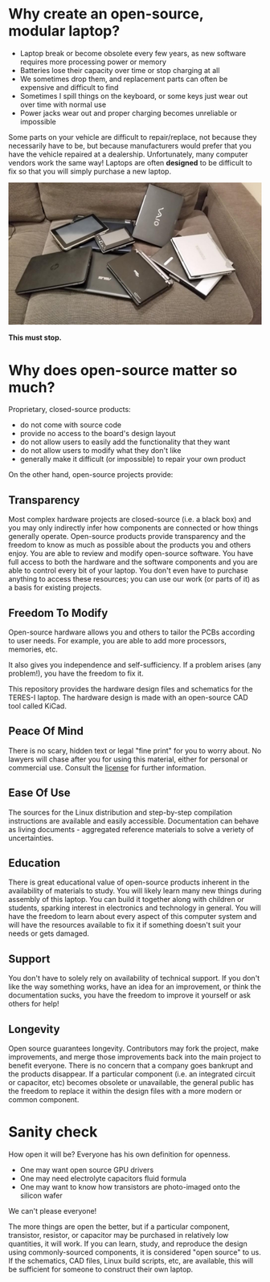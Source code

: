 # Why create an open-source, modular laptop?

- Laptop break or become obsolete every few years, as new software requires more processing power or memory
- Batteries lose their capacity over time or stop charging at all
- We sometimes drop them, and replacement parts can often be expensive and difficult to find
- Sometimes I spill things on the keyboard, or some keys just wear out over time with normal use
- Power jacks wear out and proper charging becomes unreliable or impossible

Some parts on your vehicle are difficult to repair/replace, not because they necessarily have to be, but because manufacturers would prefer that you have the vehicle repaired at a dealership.
Unfortunately, many computer vendors work the same way!
Laptops are often **designed** to be difficult to fix so that you will simply purchase a new laptop.

![Laptop Graveyard](../images/misc/laptop-graveyard.jpg)

**This must stop.**

# Why does open-source matter so much?

Proprietary, closed-source products:

- do not come with source code
- provide no access to the board's design layout
- do not allow users to easily add the functionality that they want
- do not allow users to modify what they don't like
- generally make it difficult (or impossible) to repair your own product

On the other hand, open-source projects provide:

## Transparency

Most complex hardware projects are closed-source (i.e. a black box) and you may only indirectly infer how components are connected or how things generally operate.
Open-source products provide transparency and the freedom to know as much as possible about the products you and others enjoy.
You are able to review and modify open-source software.
You have full access to both the hardware and the software components and you are able to control every bit of your laptop.
You don't even have to purchase anything to access these resources; you can use our work (or parts of it) as a basis for existing projects.

## Freedom To Modify

Open-source hardware allows you and others to tailor the PCBs according to user needs.
For example, you are able to add more processors, memories, etc.

It also gives you independence and self-sufficiency.
If a problem arises (any problem!), you have the freedom to fix it.

This repository provides the hardware design files and schematics for the TERES-I laptop.
The hardware design is made with an open-source CAD tool called KiCad.

## Peace Of Mind

There is no scary, hidden text or legal "fine print" for you to worry about.
No lawyers will chase after you for using this material, either for personal or commercial use.
Consult the [license](../../LICENSE) for further information.

## Ease Of Use

The sources for the Linux distribution and step-by-step compilation instructions are available and easily accessible.
Documentation can behave as living documents - aggregated reference materials to solve a veriety of uncertainties.

## Education

There is great educational value of open-source products inherent in the availability of materials to study.
You will likely learn many new things during assembly of this laptop.
You can build it together along with children or students, sparking interest in electronics and technology in general.
You will have the freedom to learn about every aspect of this computer system and will have the resources available to fix it if something doesn't suit your needs or gets damaged.

## Support

You don't have to solely rely on availability of technical support.
If you don't like the way something works, have an idea for an improvement, or think the documentation sucks, you have the freedom to improve it yourself or ask others for help!

## Longevity

Open source guarantees longevity.
Contributors may fork the project, make improvements, and merge those improvements back into the main project to benefit everyone.
There is no concern that a company goes bankrupt and the products disappear.
If a particular component (i.e. an integrated circuit or capacitor, etc) becomes obsolete or unavailable, the general public has the freedom to replace it within the design files with a more modern or common component.

# Sanity check

How open it will be?
Everyone has his own definition for openness.

- One may want open source GPU drivers
- One may need electrolyte capacitors fluid formula
- One may want to know how transistors are photo-imaged onto the silicon wafer

We can't please everyone!

The more things are open the better, but if a particular component, transistor, resistor, or capacitor may be purchased in relatively low quantities, it will work.
If you can learn, study, and reproduce the design using commonly-sourced components, it is considered "open source" to us.
If the schematics, CAD files, Linux build scripts, etc, are available, this will be sufficient for someone to construct their own laptop.
